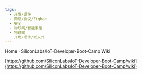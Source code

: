 ```yaml
---
tags:
  - 开发/硬件
  - 网络/协议/Zigbee
  - 安全
  - 物联网/智能家居
  - 物联网
  - 开发/硬件/嵌入式
---
```

Home · SiliconLabs/IoT-Developer-Boot-Camp Wiki

[https://github.com/SiliconLabs/IoT-Developer-Boot-Camp/wiki](https://github.com/SiliconLabs/IoT-Developer-Boot-Camp/wiki)
